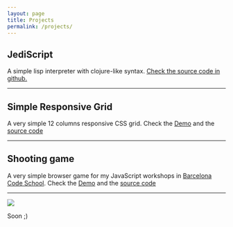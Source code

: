 ```yaml
---
layout: page
title: Projects
permalink: /projects/
---
```


## JediScript

A simple lisp interpreter with clojure-like syntax. [Check the source code in github.](https://github.com/davidarias/jediscript)


------------------

## Simple Responsive Grid

A very simple 12 columns responsive CSS grid. Check the [Demo](http://www.davidarias.net/simple-responsive-grid/example.html)
and the [source code](https://github.com/davidarias/simple-responsive-grid)

-------------------

## Shooting game

A very simple browser game for my JavaScript workshops in [Barcelona Code School](http://www.wbarcelonacodeschool.com/). Check the [Demo](http://www.davidarias.net/shooting-game)
and the [source code](https://github.com/davidarias/shooting-game)

-----------------------------------------------------------------

<p class="center">
    <img src="{{site.baseurl}}/assets/img/projects-are-comming.jpg">
</p>
<p class="center">
    Soon ;)
</p>
